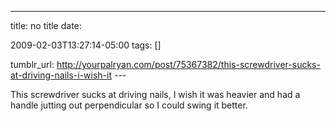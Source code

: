 ---
title: no title
date:

 2009-02-03T13:27:14-05:00 
tags:  []

tumblr_url:
http://yourpalryan.com/post/75367382/this-screwdriver-sucks-at-driving-nails-i-wish-it
\-\--

This screwdriver sucks at driving nails, I wish it was heavier and had a
handle jutting out perpendicular so I could swing it better.
